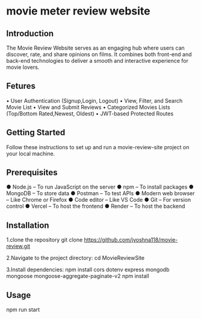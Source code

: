 # movie meter review website
## Introduction
The Movie Review Website serves as an engaging hub where users can discover, rate, and share opinions on films. It combines both front-end and back-end technologies to deliver a smooth and interactive experience for movie lovers.

## Fetures
• User Authentication (Signup,Login, Logout) 
• View, Filter, and Search Movie List 
• View and Submit Reviews 
• Categorized Movies Lists (Top/Bottom Rated,Newest, Oldest) 
• JWT-based Protected Routes

## Getting Started
Follow these instructions to set up and run a movie-review-site project on your local machine.

## Prerequisites
● Node.js – To run JavaScript on the server
● npm – To install packages
● MongoDB – To store data
● Postman – To test APIs
● Modern web browser – Like Chrome or Firefox
● Code editor – Like VS Code
● Git – For version control
● Vercel – To host the frontend
● Render – To host the backend
## Installation
1.clone the repository
git clone https://github.com/jyoshna118/movie-review.git

2.Navigate to the project directory:
cd MovieReviewSite

3.Install dependencies:
npm install cors dotenv express mongodb mongoose mongoose-aggregate-paginate-v2
npm install
## Usage
npm run start


